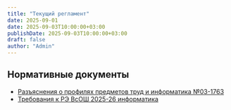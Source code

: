```yaml
---
title: "Текущий регламент"
date: 2025-09-01
date: 2025-09-03T10:00:00+03:00
publishDate: 2025-09-03T10:00:00+03:00
draft: false
author: "Admin"
---
```


## Нормативные документы 
- [Разъяснения о профилях предметов труд и информатика №03-1763](/downloads/03-1763_11.09.2025.pdf)
- [Требования к РЭ ВсОШ 2025-26 информатика](/downloads/Trebovaniya_k_RE_VsOSh_2025-26_informatika.pdf)
